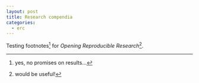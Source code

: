 ```yaml
---
layout: post
title: Research compendia
categories:
  - erc
---
```


Testing footnotes[^2] for *Opening Reproducible Research*[^1].

[^1]: would be useful!
[^2]: yes, no promises on results...

